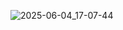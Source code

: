 ![2025-06-04_17-07-44](https://github.com/user-attachments/assets/14e44c08-0eec-4b71-b043-703a862ee5e0)
